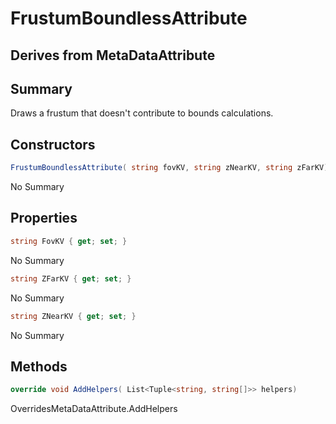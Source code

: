 # FrustumBoundlessAttribute

## Derives from MetaDataAttribute

## Summary

Draws a frustum that doesn't contribute to bounds calculations.
## Constructors

```c#
FrustumBoundlessAttribute( string fovKV, string zNearKV, string zFarKV) 
```
No Summary
## Properties

```c#
string FovKV { get; set; } 
```
No Summary
```c#
string ZFarKV { get; set; } 
```
No Summary
```c#
string ZNearKV { get; set; } 
```
No Summary
## Methods

```c#
override void AddHelpers( List<Tuple<string, string[]>> helpers) 
```
OverridesMetaDataAttribute.AddHelpers
